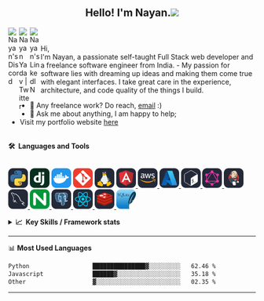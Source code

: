 ### <h2 align="center"> Hello! I'm Nayan.<img src="https://media.giphy.com/media/hvRJCLFzcasrR4ia7z/giphy.gif" width="25px"></h2>
<a href="#">
  <img align="left" alt="Nayan's Discord" width="22px" src="https://raw.githubusercontent.com/peterthehan/peterthehan/master/assets/discord.svg" />
</a>
<a href="#">
  <img align="left" alt="Nayan Yadav | Twitter" width="22px" src="https://raw.githubusercontent.com/peterthehan/peterthehan/master/assets/twitter.svg" />
</a>
<a href="#">
  <img align="left" alt="Nayan's LinkedIN" width="22px" src="https://raw.githubusercontent.com/peterthehan/peterthehan/master/assets/linkedin.svg" />
</a>

<br />
<br />
Hi,
<br />
I'm Nayan, a passionate self-taught Full Stack web developer and a freelance software engineer from India. 
- My passion for software lies with dreaming up ideas and making them come true with elegant interfaces. I take great care in the experience, architecture, and code quality of the things I build.


  
- 💼 Any freelance work? Do reach, [email](mailto:ynayan93@gmail.com) :)
- 💬 Ask me about anything, I am happy to help;
- Visit my portfolio website [here](https://nayan441.github.io/PersonalPortfolio/)
<br />
  <summary><b>🛠️&nbsp;&nbsp;Languages&nbsp;and&nbsp;Tools</b></summary>
  <br/>
  <p align="left"> 
  <a href="" target="_blank">
  <img src="https://github.com/tandpfun/skill-icons/blob/main/icons/Python-Dark.svg" alt="python" width="40" height="40"/></a>
   <a href="" target="_blank">
  <img src="https://github.com/tandpfun/skill-icons/blob/main/icons/Django.svg" alt="python" width="40" height="40"/></a>
  <a href="" target="_blank">
  <img src="https://github.com/tandpfun/skill-icons/blob/main/icons/Docker.svg" alt="python" width="40" height="40"/></a>
   <a href="" target="_blank">
  <img src="https://github.com/tandpfun/skill-icons/blob/main/icons/Git.svg" alt="python" width="40" height="40"/></a>
   <a href="" target="_blank">
  <img src="https://github.com/tandpfun/skill-icons/blob/main/icons/Linux-Dark.svg" alt="python" width="40" height="40"/></a>
  <a href="https://angular.io" target="_blank"> 
    <img src="https://github.com/tandpfun/skill-icons/blob/main/icons/Angular-Dark.svg" alt="angular" width="40" height="40"/> </a>
    <a href="https://cordova.apache.org/" target="_blank"> 
     </a> <a href="https://aws.amazon.com" target="_blank">
    <img src="https://github.com/tandpfun/skill-icons/blob/main/icons/AWS-Dark.svg" alt="aws" width="40" height="40"/> </a> <a href="https://azure.microsoft.com/en-in/" target="_blank">
    <img src="https://github.com/tandpfun/skill-icons/blob/main/icons/Azure-Dark.svg" alt="azure" width="40" height="40"/> </a> <a href="https://www.gnu.org/software/bash/" target="_blank">
    <img src="https://github.com/tandpfun/skill-icons/blob/main/icons/Bash-Dark.svg" alt="bash" width="40" height="40"/> </a> <a href="https://getbootstrap.com" target="_blank"> 
     </a> <a href="https://www.docker.com/" target="_blank"> 
     </a> <a href="https://grafana.com" target="_blank"> 
    <img src="https://github.com/tandpfun/skill-icons/blob/main/icons/GraphQL-Dark.svg" alt="grafana" width="40" height="40"/> </a> <a href="https://graphql.org" target="_blank">
     </a>  <a href="https://developer.mozilla.org/en-US/docs/Web/JavaScript" target="_blank">
    <img src="https://github.com/tandpfun/skill-icons/blob/main/icons/Jenkins-Dark.svg" width="40" height="40"/> </a> <a href="https://jestjs.io" target="_blank">
    </a> <a href="https://www.linux.org/" target="_blank">  
    <img src="https://github.com/tandpfun/skill-icons/blob/main/icons/MySQL-Dark.svg" alt="mysql" width="40" height="40"/> </a> <a href="https://www.nginx.com" target="_blank"> 
    <img src="https://github.com/tandpfun/skill-icons/blob/main/icons/Nginx.svg" alt="nginx" width="40" height="40"/> </a> <a href="https://nodejs.org" target="_blank">
     </a> <a href="https://www.postgresql.org" target="_blank">
    <img src="https://github.com/tandpfun/skill-icons/blob/main/icons/PostgreSQL-Dark.svg" alt="postgresql" width="40" height="40"/> </a> 
     <a href="https://reactjs.org/" target="_blank"> 
    <img src="https://github.com/tandpfun/skill-icons/blob/main/icons/React-Dark.svg" alt="react" width="40" height="40"/> </a>
    <a href="https://reactjs.org/" target="_blank"> 
    <img src="https://github.com/tandpfun/skill-icons/blob/main/icons/Redis-Dark.svg" alt="react" width="40" height="40"/> </a>
    <a href="https://redis.io" target="_blank">
    <img src="https://github.com/tandpfun/skill-icons/blob/main/icons/SQLite.svg" alt="sqlite" width="40" height="40"/> </a> <a href="https://travis-ci.org" target="_blank"> 
     </a> </p>

<details>
  <summary><b>📈&nbsp;&nbsp;Key Skills&nbsp;/&nbsp;Framework stats</b></summary>
  <br />
<p>
    Back End Development
</p>
<p>
    Python Development
</p>
<p>
    Django Web Development
</p>
<p>
    API Connections
</p>
<p>
    Linux administration
</p>
<details>
  <summary><b>📈&nbsp;&nbsp;Extra skills</b></summary>
  <br />
<p>Docker</p>
<p>Git (Version Controlling)</p>
<p>GraphQL</p>
<p>Javascript</p>
<p>Python WebSockets</p>
<p>AWS</p>

</details>

</details>


-------

📊 **Most Used Languages**
<!--START_SECTION:waka-->

```text
Python                  ███████████████▓░░░░░░░░░   62.46 %
Javascript              ██████▓░░░░░░░░░░░░░░░░░░   35.18 %
Other                   ▓░░░░░░░░░░░░░░░░░░░░░░░░   02.35 %
```

<!--END_SECTION:waka-->

-------


